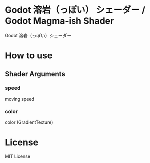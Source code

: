# Godot 溶岩（っぽい） シェーダー / Godot Magma-ish Shader

Godot 溶岩（っぽい）シェーダー

# How to use

## Shader Arguments

### speed

moving speed

### color

color (GradientTexture)

# License

MIT License
